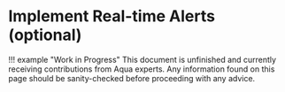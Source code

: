 # Implement Real-time Alerts (optional)

!!! example "Work in Progress"
    This document is unfinished and currently receiving contributions from Aqua experts. Any information found on this page should be sanity-checked before proceeding with any advice.
